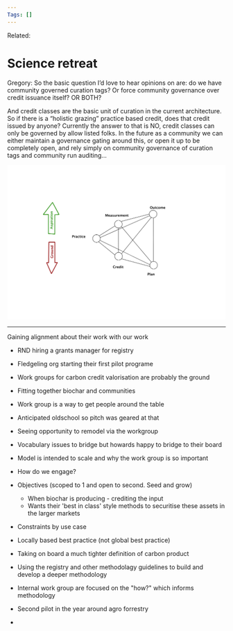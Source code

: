 ```yaml
---
Tags: []
---
```

Related: 
# Science retreat
Gregory:
So the basic question I’d love to hear opinions on are: do we have community governed curation tags?  Or force community governance over credit issuance itself?  OR BOTH?

And credit classes are the basic unit of curation in the current architecture.  So if there is a “holistic grazing” practice based credit, does that credit issued by anyone?  Currently the answer to that is NO, credit classes can only be governed by allow listed folks.  In the future as a community we can either maintain a governance gating around this, or open it up to be completely open, and rely simply on community governance of curation tags and community run auditing…


![](assets/PracticeBasedMethodologies.jpg)


----


Gaining alignment about their work with our work

- RND hiring a grants manager for registry

- Fledgeling org starting their first pilot programe
- Work groups for carbon credit valorisation are probably the ground 
- Fitting together biochar and communities 
- Work group is a way to get people around the table 
- Anticipated oldschool so pitch was geared at that
- Seeing opportunity to remodel via the workgroup
- Vocabulary issues to bridge but howards happy to bridge to their board
- Model is intended to scale and why the work group is so important
- How do we engage? 
- Objectives (scoped to 1 and open to second. Seed and grow)
	- When biochar is producing - crediting the input
	- Wants their 'best in class' style methods to securitise these assets in the larger markets
- Constraints by use case
- Locally based best practice (not global best practice)
- Taking on board a much tighter definition of carbon product
- Using the registry and other methodolagy guidelines to build and develop a deeper methodology
- Internal work group are focused on the "how?" which informs methodology
- Second pilot in the year around agro forrestry
- 